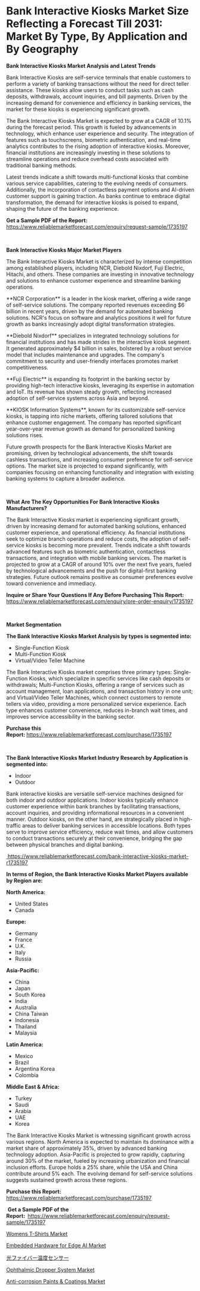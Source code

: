 <p><h1>Bank Interactive Kiosks Market Size Reflecting a Forecast Till 2031: Market By Type, By Application and By Geography</h1></p><p><strong>Bank Interactive Kiosks Market Analysis and Latest Trends</strong></p>
<p><p>Bank Interactive Kiosks are self-service terminals that enable customers to perform a variety of banking transactions without the need for direct teller assistance. These kiosks allow users to conduct tasks such as cash deposits, withdrawals, account inquiries, and bill payments. Driven by the increasing demand for convenience and efficiency in banking services, the market for these kiosks is experiencing significant growth.</p><p>The Bank Interactive Kiosks Market is expected to grow at a CAGR of 10.1% during the forecast period. This growth is fueled by advancements in technology, which enhance user experience and security. The integration of features such as touchscreens, biometric authentication, and real-time analytics contributes to the rising adoption of interactive kiosks. Moreover, financial institutions are increasingly investing in these solutions to streamline operations and reduce overhead costs associated with traditional banking methods.</p><p>Latest trends indicate a shift towards multi-functional kiosks that combine various service capabilities, catering to the evolving needs of consumers. Additionally, the incorporation of contactless payment options and AI-driven customer support is gaining traction. As banks continue to embrace digital transformation, the demand for interactive kiosks is poised to expand, shaping the future of the banking experience.</p></p>
<p><strong>Get a Sample PDF of the Report:&nbsp;</strong> <a href="https://www.reliablemarketforecast.com/enquiry/request-sample/1735197?utm_campaign=1082&utm_medium=2&utm_source=Github&utm_content=ia&utm_term=13102024&utm_id=bank-interactive-kiosks">https://www.reliablemarketforecast.com/enquiry/request-sample/1735197</a></p>
<p>&nbsp;</p>
<p><strong>Bank Interactive Kiosks Major Market Players</strong></p>
<p><p>The Bank Interactive Kiosks Market is characterized by intense competition among established players, including NCR, Diebold Nixdorf, Fuji Electric, Hitachi, and others. These companies are investing in innovative technology and solutions to enhance customer experience and streamline banking operations.</p><p>**NCR Corporation** is a leader in the kiosk market, offering a wide range of self-service solutions. The company reported revenues exceeding $6 billion in recent years, driven by the demand for automated banking solutions. NCR's focus on software and analytics positions it well for future growth as banks increasingly adopt digital transformation strategies.</p><p>**Diebold Nixdorf** specializes in integrated technology solutions for financial institutions and has made strides in the interactive kiosk segment. It generated approximately $4 billion in sales, bolstered by a robust service model that includes maintenance and upgrades. The company's commitment to security and user-friendly interfaces promotes market competitiveness.</p><p>**Fuji Electric** is expanding its footprint in the banking sector by providing high-tech interactive kiosks, leveraging its expertise in automation and IoT. Its revenue has shown steady growth, reflecting increased adoption of self-service systems across Asia and beyond.</p><p>**KIOSK Information Systems**, known for its customizable self-service kiosks, is tapping into niche markets, offering tailored solutions that enhance customer engagement. The company has reported significant year-over-year revenue growth as demand for personalized banking solutions rises.</p><p>Future growth prospects for the Bank Interactive Kiosks Market are promising, driven by technological advancements, the shift towards cashless transactions, and increasing consumer preference for self-service options. The market size is projected to expand significantly, with companies focusing on enhancing functionality and integration with existing banking systems to capture a broader audience.</p></p>
<p>&nbsp;</p>
<p><strong>What Are The Key Opportunities For Bank Interactive Kiosks Manufacturers?</strong></p>
<p><p>The Bank Interactive Kiosks market is experiencing significant growth, driven by increasing demand for automated banking solutions, enhanced customer experience, and operational efficiency. As financial institutions seek to optimize branch operations and reduce costs, the adoption of self-service kiosks is becoming more prevalent. Trends indicate a shift towards advanced features such as biometric authentication, contactless transactions, and integration with mobile banking services. The market is projected to grow at a CAGR of around 10% over the next five years, fueled by technological advancements and the push for digital-first banking strategies. Future outlook remains positive as consumer preferences evolve toward convenience and immediacy.</p></p>
<p><strong>Inquire or Share Your Questions If Any Before Purchasing This Report:</strong> <a href="https://www.reliablemarketforecast.com/enquiry/pre-order-enquiry/1735197?utm_campaign=1082&utm_medium=2&utm_source=Github&utm_content=ia&utm_term=13102024&utm_id=bank-interactive-kiosks">https://www.reliablemarketforecast.com/enquiry/pre-order-enquiry/1735197</a></p>
<p>&nbsp;</p>
<p><strong>Market Segmentation</strong></p>
<p><strong>The Bank Interactive Kiosks Market Analysis by types is segmented into:</strong></p>
<p><ul><li>Single-Function Kiosk</li><li>Multi-Function Kiosk</li><li>Virtual/Video Teller Machine</li></ul></p>
<p><p>The Bank Interactive Kiosks market comprises three primary types: Single-Function Kiosks, which specialize in specific services like cash deposits or withdrawals; Multi-Function Kiosks, offering a range of services such as account management, loan applications, and transaction history in one unit; and Virtual/Video Teller Machines, which connect customers to remote tellers via video, providing a more personalized service experience. Each type enhances customer convenience, reduces in-branch wait times, and improves service accessibility in the banking sector.</p></p>
<p><strong>Purchase this Report:&nbsp;</strong><a href="https://www.reliablemarketforecast.com/purchase/1735197?utm_campaign=1082&utm_medium=2&utm_source=Github&utm_content=ia&utm_term=13102024&utm_id=bank-interactive-kiosks">https://www.reliablemarketforecast.com/purchase/1735197</a></p>
<p>&nbsp;</p>
<p><strong>The Bank Interactive Kiosks Market Industry Research by Application is segmented into:</strong></p>
<p><ul><li>Indoor</li><li>Outdoor</li></ul></p>
<p><p>Bank interactive kiosks are versatile self-service machines designed for both indoor and outdoor applications. Indoor kiosks typically enhance customer experience within bank branches by facilitating transactions, account inquiries, and providing informational resources in a convenient manner. Outdoor kiosks, on the other hand, are strategically placed in high-traffic areas to deliver banking services in accessible locations. Both types serve to improve service efficiency, reduce wait times, and allow customers to conduct transactions securely at their convenience, bridging the gap between physical branches and digital banking.</p></p>
<p><a href="https://www.reliablemarketforecast.com/bank-interactive-kiosks-market-r1735197?utm_campaign=1082&utm_medium=2&utm_source=Github&utm_content=ia&utm_term=13102024&utm_id=bank-interactive-kiosks">&nbsp;https://www.reliablemarketforecast.com/bank-interactive-kiosks-market-r1735197</a></p>
<p><strong>In terms of Region, the Bank Interactive Kiosks Market Players available by Region are:</strong></p>
<p>
    <p> <strong> North America: </strong>
        <ul>
            <li>United States</li>
            <li>Canada</li>
        </ul>
        </p> 
    <p> <strong> Europe: </strong>
        <ul>
            <li>Germany</li>
            <li>France</li>
            <li>U.K.</li>
            <li>Italy</li>
            <li>Russia</li>
        </ul>
        </p> 
    <p> <strong> Asia-Pacific: </strong>
        <ul>
            <li>China</li>
            <li>Japan</li>
            <li>South Korea</li>
            <li>India</li>
            <li>Australia</li>
            <li>China Taiwan</li>
            <li>Indonesia</li>
            <li>Thailand</li>
            <li>Malaysia</li>
        </ul>
        </p> 
    <p> <strong> Latin America: </strong>
        <ul>
            <li>Mexico</li>
            <li>Brazil</li>
            <li>Argentina Korea</li>
            <li>Colombia</li>
        </ul>
        </p> 
    <p> <strong> Middle East & Africa: </strong>
        <ul>
            <li>Turkey</li>
            <li>Saudi</li>
            <li>Arabia</li>
            <li>UAE</li>
            <li>Korea</li>
        </ul>
    </p>
    </p>
<p><p>The Bank Interactive Kiosks Market is witnessing significant growth across various regions. North America is expected to maintain its dominance with a market share of approximately 35%, driven by advanced banking technology adoption. Asia-Pacific is projected to grow rapidly, capturing around 30% of the market, fueled by increasing urbanization and financial inclusion efforts. Europe holds a 25% share, while the USA and China contribute around 5% each. The evolving demand for self-service solutions suggests sustained growth across these regions.</p></p>
<p><strong>Purchase this Report: </strong><a href="https://www.reliablemarketforecast.com/purchase/1735197?utm_campaign=1082&utm_medium=2&utm_source=Github&utm_content=ia&utm_term=13102024&utm_id=bank-interactive-kiosks">https://www.reliablemarketforecast.com/purchase/1735197</a></p>
<p>&nbsp;<strong>Get a Sample PDF of the Report:&nbsp;&nbsp;</strong><a href="https://www.reliablemarketforecast.com/enquiry/request-sample/1735197?utm_campaign=1082&utm_medium=2&utm_source=Github&utm_content=ia&utm_term=13102024&utm_id=bank-interactive-kiosks">https://www.reliablemarketforecast.com/enquiry/request-sample/1735197</a></p>
<p><strong></strong></p>
<p><p><a href="https://www.linkedin.com/pulse/regulatory-landscape-its-influence-global-womens-t-shirts-qra8e?utm_campaign=1082&utm_medium=2&utm_source=Github&utm_content=ia&utm_term=13102024&utm_id=bank-interactive-kiosks">Womens T-Shirts Market</a></p><p><a href="https://github.com/cleora2ime/Market-Research-Report-List-1/blob/main/embedded-hardware-for-edge-ai-market.md?utm_campaign=1082&utm_medium=2&utm_source=Github&utm_content=ia&utm_term=13102024&utm_id=bank-interactive-kiosks">Embedded Hardware for Edge AI Market</a></p><p><a href="https://github.com/lababdou/Market-Research-Report-List-6/blob/main/259766417723.md?utm_campaign=1082&utm_medium=2&utm_source=Github&utm_content=ia&utm_term=13102024&utm_id=bank-interactive-kiosks">光ファイバー温度センサー</a></p><p><a href="https://github.com/marcouhbmammoc/Market-Research-Report-List-1/blob/main/ophthalmic-dropper-system-market.md?utm_campaign=1082&utm_medium=2&utm_source=Github&utm_content=ia&utm_term=13102024&utm_id=bank-interactive-kiosks">Ophthalmic Dropper System Market</a></p><p><a href="https://www.linkedin.com/pulse/anti-corrosion-paints-coatings-industry-insights-report-analyzing-wummf?utm_campaign=1082&utm_medium=2&utm_source=Github&utm_content=ia&utm_term=13102024&utm_id=bank-interactive-kiosks">Anti-corrosion Paints & Coatings Market</a></p></p>